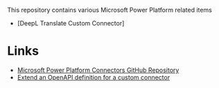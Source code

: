 This repository contains various Microsoft Power Platform related items

* [DeepL Translate Custom Connector]


# Links

* [Microsoft Power Platform Connectors GitHub Repository](https://github.com/Microsoft/PowerPlatformConnectors)
* [Extend an OpenAPI definition for a custom connector](https://docs.microsoft.com/en-us/connectors/custom-connectors/openapi-extensions)
